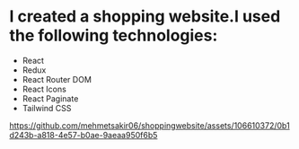  # I created a shopping website.I used the following technologies:
* React
* Redux
* React Router DOM
* React Icons
* React Paginate
* Tailwind CSS
  





https://github.com/mehmetsakir06/shoppingwebsite/assets/106610372/0b1d243b-a818-4e57-b0ae-9aeaa950f6b5

